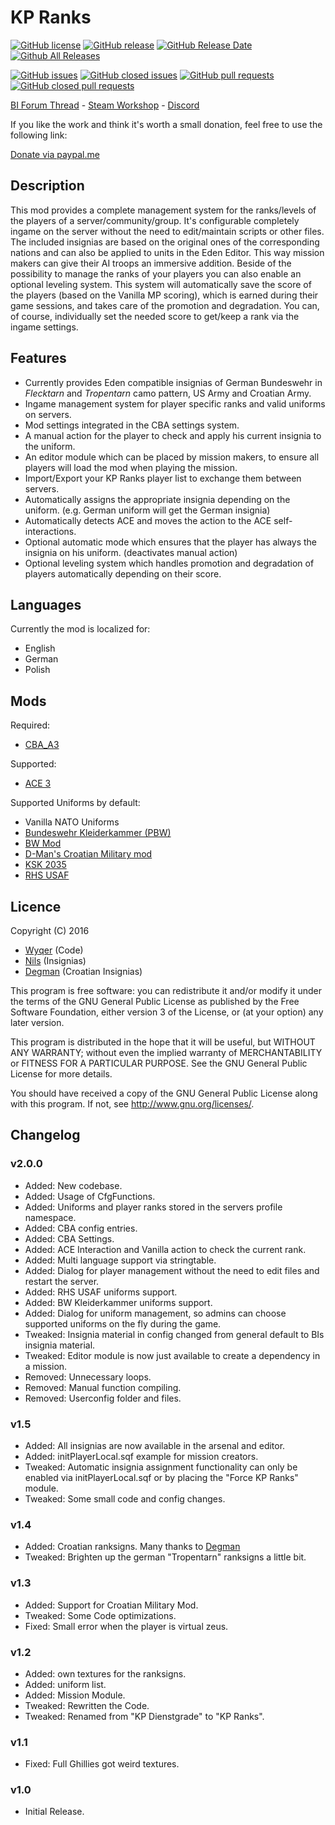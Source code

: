 # KP Ranks
[![GitHub license](https://img.shields.io/github/license/KillahPotatoes/KP-Ranks.svg)](https://github.com/KillahPotatoes/KP-Ranks/blob/master/LICENSE)
[![GitHub release](https://img.shields.io/github/release/KillahPotatoes/KP-Ranks.svg)](https://github.com/KillahPotatoes/KP-Ranks/releases)
[![GitHub Release Date](https://img.shields.io/github/release-date/KillahPotatoes/KP-Ranks.svg)](https://github.com/KillahPotatoes/KP-Ranks/releases)
[![Github All Releases](https://img.shields.io/github/downloads/KillahPotatoes/KP-Ranks/total.svg)](https://github.com/KillahPotatoes/KP-Ranks)

[![GitHub issues](https://img.shields.io/github/issues-raw/KillahPotatoes/KP-Ranks.svg)](https://github.com/KillahPotatoes/KP-Ranks/issues)
[![GitHub closed issues](https://img.shields.io/github/issues-closed-raw/KillahPotatoes/KP-Ranks.svg)](https://github.com/KillahPotatoes/KP-Ranks/issues?q=is%3Aissue+is%3Aclosed)
[![GitHub pull requests](https://img.shields.io/github/issues-pr-raw/KillahPotatoes/KP-Ranks.svg)](https://github.com/KillahPotatoes/KP-Ranks/pulls)
[![GitHub closed pull requests](https://img.shields.io/github/issues-pr-closed-raw/KillahPotatoes/KP-Ranks.svg)](https://github.com/KillahPotatoes/KP-Ranks/pulls?q=is%3Apr+is%3Aclosed)

[BI Forum Thread](https://forums.bistudio.com/topic/195034-kp-ranks/) - [Steam Workshop](http://steamcommunity.com/sharedfiles/filedetails/?id=741621641) - [Discord](https://discord.gg/bpPUU48)

If you like the work and think it's worth a small donation, feel free to use the following link:

[Donate via paypal.me](https://www.paypal.me/wyqer)

## Description
This mod provides a complete management system for the ranks/levels of the players of a server/community/group. It's configurable completely ingame on the server without the need to edit/maintain scripts or other files. The included insignias are based on the original ones of the corresponding nations and can also be applied to units in the Eden Editor. This way mission makers can give their AI troops an immersive addition.
Beside of the possibility to manage the ranks of your players you can also enable an optional leveling system. This system will automatically save the score of the players (based on the Vanilla MP scoring), which is earned during their game sessions, and takes care of the promotion and degradation. You can, of course, individually set the needed score to get/keep a rank via the ingame settings.

## Features
* Currently provides Eden compatible insignias of German Bundeswehr in *Flecktarn* and *Tropentarn* camo pattern, US Army and Croatian Army.
* Ingame management system for player specific ranks and valid uniforms on servers.
* Mod settings integrated in the CBA settings system.
* A manual action for the player to check and apply his current insignia to the uniform.
* An editor module which can be placed by mission makers, to ensure all players will load the mod when playing the mission.
* Import/Export your KP Ranks player list to exchange them between servers.
* Automatically assigns the appropriate insignia depending on the uniform. (e.g. German uniform will get the German insignia)
* Automatically detects ACE and moves the action to the ACE self-interactions.
* Optional automatic mode which ensures that the player has always the insignia on his uniform. (deactivates manual action)
* Optional leveling system which handles promotion and degradation of players automatically depending on their score.

## Languages
Currently the mod is localized for:
* English
* German
* Polish

## Mods
Required:
* [CBA_A3](https://steamcommunity.com/workshop/filedetails/?id=450814997)

Supported:
* [ACE 3](https://steamcommunity.com/workshop/filedetails/?id=463939057)

Supported Uniforms by default:
* Vanilla NATO Uniforms
* [Bundeswehr Kleiderkammer (PBW)](https://steamcommunity.com/sharedfiles/filedetails/?id=835394852)
* [BW Mod](https://steamcommunity.com/sharedfiles/filedetails/?id=1200127537)
* [D-Man's Croatian Military mod](https://steamcommunity.com/sharedfiles/filedetails/?id=662483132)
* [KSK 2035](https://steamcommunity.com/sharedfiles/filedetails/?id=705947357)
* [RHS USAF](https://steamcommunity.com/sharedfiles/filedetails/?id=843577117)

## Licence
Copyright (C) 2016
* [Wyqer](https://github.com/Wyqer) (Code)
* [Nils](https://www.killahpotatoes.de/index.php?user/9-nils/) (Insignias)
* [Degman](http://steamcommunity.com/id/degman) (Croatian Insignias)

This program is free software: you can redistribute it and/or modify it under the terms of the GNU General Public License as published by the Free Software Foundation, either version 3 of the License, or (at your option) any later version.

This program is distributed in the hope that it will be useful, but WITHOUT ANY WARRANTY; without even the implied warranty of MERCHANTABILITY or FITNESS FOR A PARTICULAR PURPOSE. See the GNU General Public License for more details.

You should have received a copy of the GNU General Public License along with this program. If not, see http://www.gnu.org/licenses/.

## Changelog
### v2.0.0
* Added: New codebase.
* Added: Usage of CfgFunctions.
* Added: Uniforms and player ranks stored in the servers profile namespace.
* Added: CBA config entries.
* Added: CBA Settings.
* Added: ACE Interaction and Vanilla action to check the current rank.
* Added: Multi language support via stringtable.
* Added: Dialog for player management without the need to edit files and restart the server.
* Added: RHS USAF uniforms support.
* Added: BW Kleiderkammer uniforms support.
* Added: Dialog for uniform management, so admins can choose supported uniforms on the fly during the game.
* Tweaked: Insignia material in config changed from general default to BIs insignia material.
* Tweaked: Editor module is now just available to create a dependency in a mission.
* Removed: Unnecessary loops.
* Removed: Manual function compiling.
* Removed: Userconfig folder and files.

### v1.5
* Added: All insignias are now available in the arsenal and editor.
* Added: initPlayerLocal.sqf example for mission creators.
* Tweaked: Automatic insignia assignment functionality can only be enabled via initPlayerLocal.sqf or by placing the "Force KP Ranks" module.
* Tweaked: Some small code and config changes.

### v1.4
* Added: Croatian ranksigns. Many thanks to [Degman](http://steamcommunity.com/id/degman)
* Tweaked: Brighten up the german "Tropentarn" ranksigns a little bit.

### v1.3
* Added: Support for Croatian Military Mod.
* Tweaked: Some Code optimizations.
* Fixed: Small error when the player is virtual zeus.

### v1.2
* Added: own textures for the ranksigns.
* Added: uniform list.
* Added: Mission Module.
* Tweaked: Rewritten the Code.
* Tweaked: Renamed from "KP Dienstgrade" to "KP Ranks".

### v1.1
* Fixed: Full Ghillies got weird textures.

### v1.0
* Initial Release.
